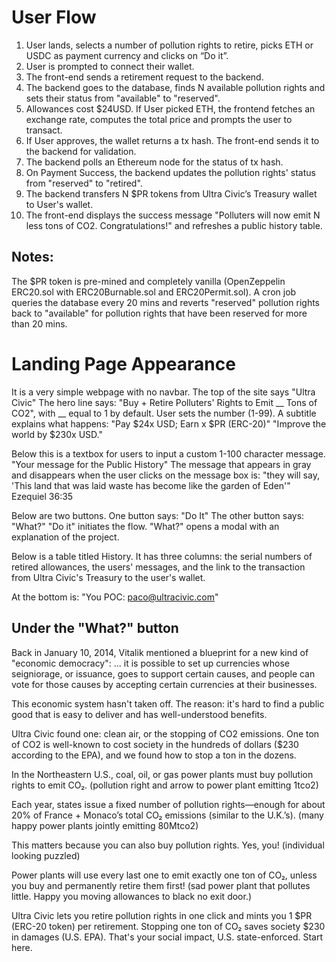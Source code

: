 # User Flow

1. User lands, selects a number of pollution rights to retire, picks ETH or USDC as payment currency and clicks on “Do it”.
2. User is prompted to connect their wallet.
3. The front-end sends a retirement request to the backend.
4. The backend goes to the database, finds N available pollution rights and sets their status from "available" to "reserved".
5. Allowances cost $24USD. If User picked ETH, the frontend fetches an exchange rate, computes the total price and prompts the user to transact.
6. If User approves, the wallet returns a tx hash. The front-end sends it to the backend for validation.
7. The backend polls an Ethereum node for the status of tx hash.
8. On Payment Success, the backend updates the pollution rights' status from "reserved" to "retired".
9. The backend transfers N $PR tokens from Ultra Civic’s Treasury wallet to User's wallet.
10. The front-end displays the success message "Polluters will now emit N less tons of CO2. Congratulations!" and refreshes a public history table.

## Notes:
The $PR token is pre-mined and completely vanilla (OpenZeppelin ERC20.sol with ERC20Burnable.sol and ERC20Permit.sol).
A cron job queries the database every 20 mins and reverts "reserved" pollution rights back to "available" for pollution rights that have been reserved for more than 20 mins.

# Landing Page Appearance
It is a very simple webpage with no navbar.
The top of the site says "Ultra Civic"
The hero line says: "Buy + Retire Polluters' Rights to Emit __ Tons of CO2", with __ equal to 1 by default. User sets the number (1-99).
A subtitle explains what happens:
"Pay $24x USD; Earn x $PR (ERC-20)"
"Improve the world by $230x USD."

Below this is a textbox for users to input a custom 1-100 character message.
"Your message for the Public History"
The message that appears in gray and disappears when the user clicks on the message box is:
"they will say, 'This land that was laid waste has become like the garden of Eden'" Ezequiel 36:35

Below are two buttons.
One button says: "Do It"
The other button says: "What?"
"Do it" initiates the flow.
"What?" opens a modal with an explanation of the project.

Below is a table titled History.
It has three columns: the serial numbers of retired allowances, the users' messages, and the link to the transaction from Ultra Civic's Treasury to the user's wallet.

At the bottom is:
"You POC: paco@ultracivic.com"

## Under the "What?" button

Back in January 10, 2014, Vitalik mentioned a blueprint for a new kind of "economic democracy":
... it is possible to set up currencies whose seigniorage, or issuance, goes to support certain causes, and people can vote for those causes by accepting certain currencies at their businesses.

This economic system hasn't taken off. The reason: it's hard to find a public good that is easy to deliver and has well-understood benefits.

Ultra Civic found one: clean air, or the stopping of CO2 emissions. One ton of CO2 is well-known to cost society in the hundreds of dollars ($230 according to the EPA), and we found how to stop a ton in the dozens.

In the Northeastern U.S., coal, oil, or gas power plants must buy pollution rights to emit CO₂.
(pollution right and arrow to power plant emitting 1tco2)

Each year, states issue a fixed number of pollution rights—enough for about 20% of France + Monaco’s total CO₂ emissions (similar to the U.K.’s).
(many happy power plants jointly emitting 80Mtco2)

This matters because you can also buy pollution rights. Yes, you!
(individual looking puzzled)

Power plants will use every last one to emit exactly one ton of CO₂, unless you buy and permanently retire them first!
(sad power plant that pollutes little. Happy you moving allowances to black no exit door.)

Ultra Civic lets you retire pollution rights in one click and mints you 1 $PR (ERC-20 token) per retirement. Stopping one ton of CO₂ saves society $230 in damages (U.S. EPA). That's your social impact, U.S. state-enforced. Start here.
